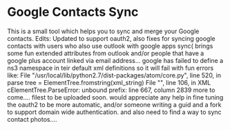 Google Contacts Sync
====================

This is a small tool which helps you to sync and merge your Google contacts.
Edits: Updated to support oauth2, also fixes for syncing google contacts with users who also use outlook with google apps sync( brings some fun extended attributes from outlook and/or people that have a google plus account linked via email address... google has failed to define a ns3 namespace in teir default xml definitions so it will fail with fun errors like:
File "/usr/local/lib/python2.7/dist-packages/atom/core.py", line 520, in parse
    tree = ElementTree.fromstring(xml_string)
  File "<string>", line 106, in XML
cElementTree.ParseError: unbound prefix: line 667, column 2839
more to come.... filest to be uploaded soon.
would appreciate any help in fine tuning the oauth2 to be more automatic, and/or someone writing a guid and a fork to support domain wide authentication.
and also need to find a way to sync contact photos....

